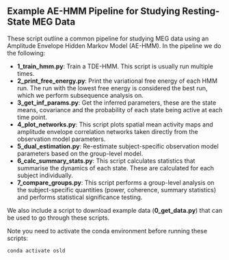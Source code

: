 Example AE-HMM Pipeline for Studying Resting-State MEG Data
-----------------------------------------------------------

These script outline a common pipeline for studying MEG data using an Amplitude Envelope Hidden Markov Model (AE-HMM). In the pipeline we do the following:

- **1_train_hmm.py**: Train a TDE-HMM. This script is usually run multiple times.
- **2_print_free_energy.py**: Print the variational free energy of each HMM run. The run with the lowest free energy is considered the best run, which we perform subsequence analysis on.
- **3_get_inf_params.py**: Get the inferred parameters, these are the state means, covariance and the probability of each state being active at each time point.
- **4_plot_networks.py**: This script plots spatial mean activity maps and amplitude envelope correlation networks taken directly from the observation model parameters.
- **5_dual_estimation.py**: Re-estimate subject-specific observation model parameters based on the group-level model.
- **6_calc_summary_stats.py**: This script calculates statistics that summarise the dynamics of each state. These are calculated for each subject individually.
- **7_compare_groups.py**: This script performs a group-level analysis on the subject-specific quantities (power, coherence, summary statistics) and performs statistical significance testing.

We also include a script to download example data (**0_get_data.py**) that can be used to go through these scripts.

Note you need to activate the conda environment before running these scripts:
    
    conda activate osld
